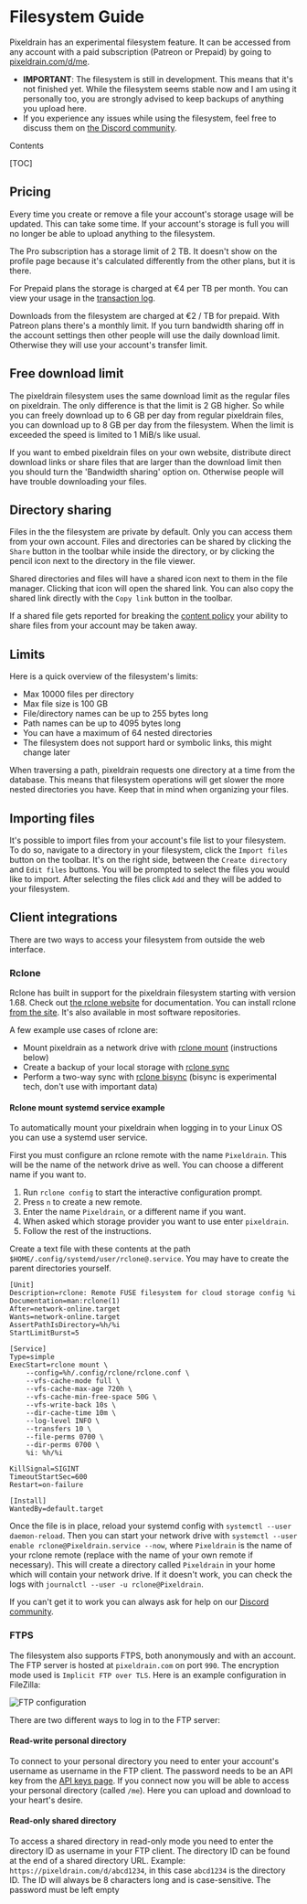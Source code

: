 # Filesystem Guide

Pixeldrain has an experimental filesystem feature. It can be accessed from any
account with a paid subscription (Patreon or Prepaid) by going to
[pixeldrain.com/d/me](/d/me).

 * **IMPORTANT**: The filesystem is still in development. This means that it's
   not finished yet. While the filesystem seems stable now and I am using it
   personally too, you are strongly advised to keep backups of anything you
   upload here.
 * If you experience any issues while using the filesystem, feel free to discuss
   them on [the Discord community](https://discord.gg/TWKGvYAFvX).

Contents

[TOC]

## Pricing

Every time you create or remove a file your account's storage usage will be
updated. This can take some time. If your account's storage is full you will no
longer be able to upload anything to the filesystem.

The Pro subscription has a storage limit of 2 TB. It doesn't show on the profile
page because it's calculated differently from the other plans, but it is there.

For Prepaid plans the storage is charged at €4 per TB per month. You can view
your usage in the [transaction log](/user/prepaid/transactions).

Downloads from the filesystem are charged at €2 / TB for prepaid. With Patreon
plans there's a monthly limit. If you turn bandwidth sharing off in the account
settings then other people will use the daily download limit. Otherwise they
will use your account's transfer limit.

## Free download limit

The pixeldrain filesystem uses the same download limit as the regular files on
pixeldrain. The only difference is that the limit is 2 GB higher. So while you
can freely download up to 6 GB per day from regular pixeldrain files, you can
download up to 8 GB per day from the filesystem. When the limit is exceeded the
speed is limited to 1 MiB/s like usual.

If you want to embed pixeldrain files on your own website, distribute direct
download links or share files that are larger than the download limit then you
should turn the 'Bandwidth sharing' option on. Otherwise people will have
trouble downloading your files.

## Directory sharing

Files in the the filesystem are private by default. Only you can access them
from your own account. Files and directories can be shared by clicking the
`Share` button in the toolbar while inside the directory, or by clicking the
pencil icon next to the directory in the file viewer.

Shared directories and files will have a shared icon next to them in the file
manager. Clicking that icon will open the shared link. You can also copy the
shared link directly with the `Copy link` button in the toolbar.

If a shared file gets reported for breaking the [content policy](/abuse) your
ability to share files from your account may be taken away.

## Limits

Here is a quick overview of the filesystem's limits:

 * Max 10000 files per directory
 * Max file size is 100 GB
 * File/directory names can be up to 255 bytes long
 * Path names can be up to 4095 bytes long
 * You can have a maximum of 64 nested directories
 * The filesystem does not support hard or symbolic links, this might change
   later

When traversing a path, pixeldrain requests one directory at a time from the
database. This means that filesystem operations will get slower the more nested
directories you have. Keep that in mind when organizing your files.

## Importing files

It's possible to import files from your account's file list to your filesystem.
To do so, navigate to a directory in your filesystem, click the `Import files`
button on the toolbar. It's on the right side, between the `Create directory`
and `Edit files` buttons. You will be prompted to select the files you would
like to import. After selecting the files click `Add` and they will be added to
your filesystem.

## Client integrations

There are two ways to access your filesystem from outside the web interface.

### Rclone

Rclone has built in support for the pixeldrain filesystem starting with version
1.68. Check out [the rclone website](https://rclone.org/pixeldrain/) for
documentation. You can install rclone [from the
site](https://rclone.org/downloads/). It's also available in most software
repositories.

A few example use cases of rclone are:

 * Mount pixeldrain as a network drive with [rclone
   mount](https://rclone.org/commands/rclone_mount/) (instructions below)
 * Create a backup of your local storage with [rclone
   sync](https://rclone.org/commands/rclone_sync/)
 * Perform a two-way sync with [rclone
   bisync](https://rclone.org/commands/rclone_bisync/) (bisync is experimental
   tech, don't use with important data)

#### Rclone mount systemd service example

To automatically mount your pixeldrain when logging in to your Linux OS you can
use a systemd user service.

First you must configure an rclone remote with the name `Pixeldrain`. This will
be the name of the network drive as well. You can choose a different name if you
want to.

 1. Run `rclone config` to start the interactive configuration prompt.
 2. Press `n` to create a new remote.
 3. Enter the name `Pixeldrain`, or a different name if you want.
 4. When asked which storage provider you want to use enter `pixeldrain`.
 5. Follow the rest of the instructions.

Create a text file with these contents at the path
`$HOME/.config/systemd/user/rclone@.service`. You may have to create the parent
directories yourself.

```
[Unit]
Description=rclone: Remote FUSE filesystem for cloud storage config %i
Documentation=man:rclone(1)
After=network-online.target
Wants=network-online.target
AssertPathIsDirectory=%h/%i
StartLimitBurst=5

[Service]
Type=simple
ExecStart=rclone mount \
    --config=%h/.config/rclone/rclone.conf \
    --vfs-cache-mode full \
    --vfs-cache-max-age 720h \
    --vfs-cache-min-free-space 50G \
    --vfs-write-back 10s \
    --dir-cache-time 10m \
    --log-level INFO \
    --transfers 10 \
    --file-perms 0700 \
    --dir-perms 0700 \
    %i: %h/%i

KillSignal=SIGINT
TimeoutStartSec=600
Restart=on-failure

[Install]
WantedBy=default.target
```

Once the file is in place, reload your systemd config with `systemctl --user
daemon-reload`. Then you can start your network drive with `systemctl --user
enable rclone@Pixeldrain.service --now`, where `Pixeldrain` is the name of your
rclone remote (replace with the name of your own remote if necessary). This will
create a directory called `Pixeldrain` in your home which will contain your
network drive. If it doesn't work, you can check the logs with `journalctl
--user -u rclone@Pixeldrain`.

If you can't get it to work you can always ask for help on our [Discord
community](https://discord.gg/TWKGvYAFvX).

### FTPS

The filesystem also supports FTPS, both anonymously and with an account. The FTP
server is hosted at `pixeldrain.com` on port `990`. The encryption mode used is
`Implicit FTP over TLS`. Here is an example configuration in FileZilla:

![FTP configuration](/res/img/misc/ftp_login.webp)

There are two different ways to log in to the FTP server:

#### Read-write personal directory

To connect to your personal directory you need to enter your account's username
as username in the FTP client. The password needs to be an API key from the [API
keys page](/user/api_keys). If you connect now you will be able to access your
personal directory (called `/me`). Here you can upload and download to your
heart's desire.

#### Read-only shared directory

To access a shared directory in read-only mode you need to enter the directory
ID as username in your FTP client. The directory ID can be found at the end of a
shared directory URL. Example: `https://pixeldrain.com/d/abcd1234`, in this case
`abcd1234` is the directory ID. The ID will always be 8 characters long and is
case-sensitive. The password must be left empty
